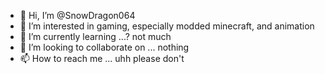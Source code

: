 - 👋 Hi, I’m @SnowDragon064
- 👀 I’m interested in gaming, especially modded minecraft, and animation
- 🌱 I’m currently learning ...? not much
- 💞️ I’m looking to collaborate on ... nothing
- 📫 How to reach me ... uhh please don't

<!---
SnowDragon064/SnowDragon064 is a ✨ special ✨ repository because its `README.md` (this file) appears on your GitHub profile.
You can click the Preview link to take a look at your changes.
--->
